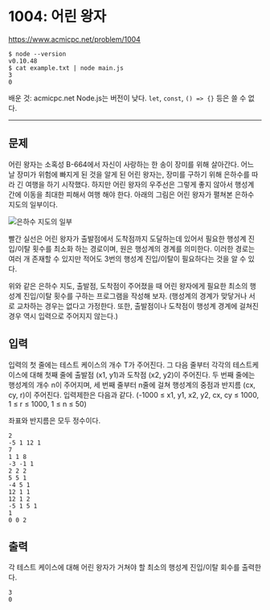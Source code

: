 # 1004: 어린 왕자

https://www.acmicpc.net/problem/1004

```
$ node --version
v0.10.48
$ cat example.txt | node main.js
3
0
```

배운 것: acmicpc.net Node.js는 버전이 낮다. `let`, `const`, `() => {}` 등은 쓸
수 없다.

---

## 문제

어린 왕자는 소혹성 B-664에서 자신이 사랑하는 한 송이 장미를 위해 살아간다. 어느
날 장미가 위험에 빠지게 된 것을 알게 된 어린 왕자는, 장미를 구하기 위해
은하수를 따라 긴 여행을 하기 시작했다. 하지만 어린 왕자의 우주선은 그렇게 좋지
않아서 행성계 간에 이동을 최대한 피해서 여행 해야 한다. 아래의 그림은 어린
왕자가 펼쳐본 은하수 지도의 일부이다.

![은하수 지도의 일부](https://www.acmicpc.net/upload/201003/dfcmhrjj_113gw6bcng2_b.gif)

빨간 실선은 어린 왕자가 출발점에서 도착점까지 도달하는데 있어서 필요한 행성계
진입/이탈 횟수를 최소화 하는 경로이며, 원은 행성계의 경계를 의미한다. 이러한
경로는 여러 개 존재할 수 있지만 적어도 3번의 행성계 진입/이탈이 필요하다는 것을
알 수 있다.

위와 같은 은하수 지도, 출발점, 도착점이 주어졌을 때 어린 왕자에게 필요한 최소의
행성계 진입/이탈 횟수를 구하는 프로그램을 작성해 보자. (행성계의 경계가
맞닿거나 서로 교차하는 경우는 없다고 가정한다. 또한, 출발점이나 도착점이 행성계
경계에 걸쳐진 경우 역시 입력으로 주어지지 않는다.)

## 입력

입력의 첫 줄에는 테스트 케이스의 개수 T가 주어진다. 그 다음 줄부터 각각의
테스트케이스에 대해 첫째 줄에 출발점 (x1, y1)과 도착점 (x2, y2)이 주어진다. 두
번째 줄에는 행성계의 개수 n이 주어지며, 세 번째 줄부터 n줄에 걸쳐 행성계의
중점과 반지름 (cx, cy, r)이 주어진다. 입력제한은 다음과 같다. (-1000 ≤ x1, y1,
x2, y2, cx, cy ≤ 1000, 1 ≤ r ≤ 1000, 1 ≤ n ≤ 50)

좌표와 반지름은 모두 정수이다.

```
2
-5 1 12 1
7
1 1 8
-3 -1 1
2 2 2
5 5 1
-4 5 1
12 1 1
12 1 2
-5 1 5 1
1
0 0 2
```

## 출력

각 테스트 케이스에 대해 어린 왕자가 거쳐야 할 최소의 행성계 진입/이탈 회수를
출력한다.

```
3
0
```
